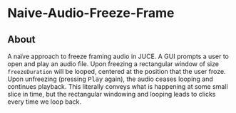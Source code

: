 # Naive-Audio-Freeze-Frame

## About

A naïve approach to freeze framing audio in JUCE. A GUI prompts a user to open and play an audio file. Upon freezing a rectangular window of size `freezeDuration` will be looped, centered at the position that the user froze. Upon unfreezing (pressing <kbd>Play</kbd> again), the audio ceases looping and continues playback. This literally conveys what is happening at some small slice in time, but the rectangular windowing and looping leads to clicks every time we loop back.

